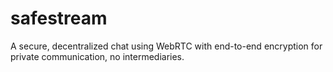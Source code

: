# safestream
A secure, decentralized chat using WebRTC with end-to-end encryption for private communication, no intermediaries.